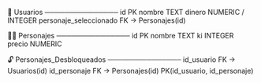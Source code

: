 👤 Usuarios
───────────────
id                   PK
nombre               TEXT
dinero               NUMERIC / INTEGER
personaje_seleccionado   FK → Personajes(id)


🧙‍♂️ Personajes
───────────────
id                   PK
nombre               TEXT
ki                   INTEGER
precio               NUMERIC


🔓 Personajes_Desbloqueados
───────────────
id_usuario           FK → Usuarios(id)
id_personaje         FK → Personajes(id)
PK(id_usuario, id_personaje)